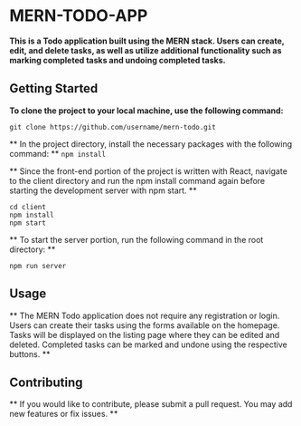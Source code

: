 # MERN-TODO-APP
**This is a Todo application built using the MERN stack. Users can create, edit, and delete tasks, as well as utilize additional functionality such as marking completed tasks and undoing completed tasks.**

## Getting Started
**To clone the project to your local machine, use the following command:**
```
git clone https://github.com/username/mern-todo.git
```

** In the project directory, install the necessary packages with the following command: **
```npm install```

** Since the front-end portion of the project is written with React, navigate to the client directory and run the npm install command again before starting the development server with npm start. **
```
cd client
npm install
npm start
```

** To start the server portion, run the following command in the root directory: **
```
npm run server
```

## Usage
** The MERN Todo application does not require any registration or login. Users can create their tasks using the forms available on the homepage. Tasks will be displayed on the listing page where they can be edited and deleted. Completed tasks can be marked and undone using the respective buttons. **

## Contributing
** If you would like to contribute, please submit a pull request. You may add new features or fix issues. **
